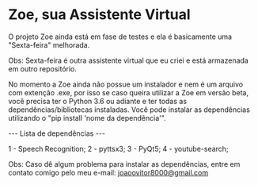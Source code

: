 # Zoe, sua Assistente Virtual

O projeto Zoe ainda está em fase de testes e ela é basicamente uma "Sexta-feira" melhorada.

Obs: Sexta-feira é outra assistente virtual que eu criei e está armazenada em outro repositório.

No momento a Zoe ainda não possue um instalador e nem é um arquivo com extenção .exe, por isso se caso queira utilizar a Zoe em versão beta, você precisa ter o Python 3.6 ou adiante e ter todas as dependências/bibliotecas instaladas.
Você pode instalar as dependências utilizando o "pip install 'nome da dependência'".

--- Lista de dependências ---

1 - Speech Recognition;
2 - pyttsx3;
3 - PyQt5;
4 - youtube-search;

Obs: Caso dê algum problema para instalar as dependências, entre em contato comigo pelo meu e-mail: joaoovitor8000@gmail.com
